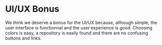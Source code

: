 # UI/UX Bonus
We think we deserve a bonus for the UI/UX because, although simple, the user interface is functionnal and the user experience is good. Choosing colors is easy, a repository is easily found and there are no confusing buttons and links.
